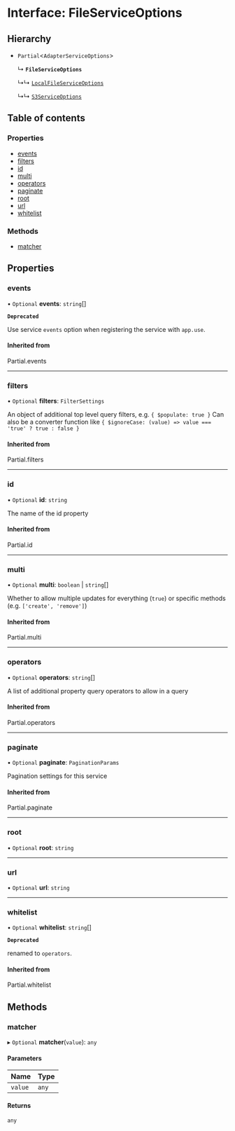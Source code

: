 # Interface: FileServiceOptions

## Hierarchy

- `Partial`<`AdapterServiceOptions`\>

  ↳ **`FileServiceOptions`**

  ↳↳ [`LocalFileServiceOptions`](LocalFileServiceOptions.md)

  ↳↳ [`S3ServiceOptions`](S3ServiceOptions.md)

## Table of contents

### Properties

- [events](FileServiceOptions.md#events)
- [filters](FileServiceOptions.md#filters)
- [id](FileServiceOptions.md#id)
- [multi](FileServiceOptions.md#multi)
- [operators](FileServiceOptions.md#operators)
- [paginate](FileServiceOptions.md#paginate)
- [root](FileServiceOptions.md#root)
- [url](FileServiceOptions.md#url)
- [whitelist](FileServiceOptions.md#whitelist)

### Methods

- [matcher](FileServiceOptions.md#matcher)

## Properties

### events

• `Optional` **events**: `string`[]

**`Deprecated`**

Use service `events` option when registering the service with `app.use`.

#### Inherited from

Partial.events

___

### filters

• `Optional` **filters**: `FilterSettings`

An object of additional top level query filters, e.g. `{ $populate: true }`
Can also be a converter function like `{ $ignoreCase: (value) => value === 'true' ? true : false }`

#### Inherited from

Partial.filters

___

### id

• `Optional` **id**: `string`

The name of the id property

#### Inherited from

Partial.id

___

### multi

• `Optional` **multi**: `boolean` \| `string`[]

Whether to allow multiple updates for everything (`true`) or specific methods (e.g. `['create', 'remove']`)

#### Inherited from

Partial.multi

___

### operators

• `Optional` **operators**: `string`[]

A list of additional property query operators to allow in a query

#### Inherited from

Partial.operators

___

### paginate

• `Optional` **paginate**: `PaginationParams`

Pagination settings for this service

#### Inherited from

Partial.paginate

___

### root

• `Optional` **root**: `string`

___

### url

• `Optional` **url**: `string`

___

### whitelist

• `Optional` **whitelist**: `string`[]

**`Deprecated`**

renamed to `operators`.

#### Inherited from

Partial.whitelist

## Methods

### matcher

▸ `Optional` **matcher**(`value`): `any`

#### Parameters

| Name | Type |
| :------ | :------ |
| `value` | `any` |

#### Returns

`any`
